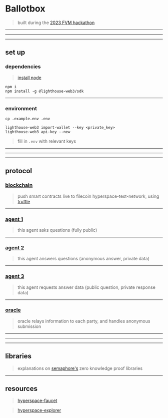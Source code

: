 # Ballotbox

> built during the [2023 FVM hackathon](https://spacewarp.fvm.dev/)

-----
-----
-----

## set up

### dependencies

> [install node](https://nodejs.org/en/download/package-manager/)

```
npm i
npm install -g @lighthouse-web3/sdk
```

-----

### environment

```
cp .example.env .env
```

```
lighthouse-web3 import-wallet --key <private_key>
lighthouse-web3 api-key --new 
```

> fill in `.env` with relevant keys

-----
-----
-----

## protocol

### [blockchain](./blockchain/)

> push smart contracts live to filecoin hyperspace-test-network, using [truffle](https://trufflesuite.com/)

-----

### [agent 1](./agent1/)

> this agent asks questions (fully public)

-----

### [agent 2](./agent2/)

> this agent answers questions (anonymous answer, private data)

-----

### [agent 3](./agent3/)

> this agent requests answer data (public question, private response data)

-----

### [oracle](./oracle/)

> oracle relays information to each party, and handles anonymous submission

-----
-----
-----

## libraries

> explanations on [semaphore's](https://semaphore.appliedzkp.org/) zero knowledge proof libraries 

-----

## resources

> [hyperspace-faucet](https://hyperspace.yoga/#faucet) 

> [hyperspace-explorer](https://hyperspace.filfox.info/)